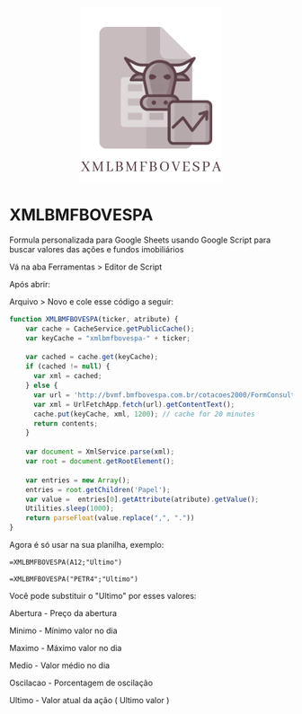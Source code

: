 <p align="center">
  <img width="252" height="311" src="./img-header.png">
</p>

# XMLBMFBOVESPA
Formula personalizada para Google Sheets usando Google Script para buscar valores das ações e fundos imobiliários

Vá na aba Ferramentas > Editor de Script

Após abrir:

Arquivo > Novo
e cole esse código a seguir:
```js
function XMLBMFBOVESPA(ticker, atribute) {    
    var cache = CacheService.getPublicCache();
    var keyCache = "xmlbmfbovespa-" + ticker;
    
    var cached = cache.get(keyCache);
    if (cached != null) {
      var xml = cached;
    } else {
      var url = 'http://bvmf.bmfbovespa.com.br/cotacoes2000/FormConsultaCotacoes.asp?strListaCodigos=' + ticker;
      var xml = UrlFetchApp.fetch(url).getContentText();
      cache.put(keyCache, xml, 1200); // cache for 20 minutes
      return contents; 
    }
    
    var document = XmlService.parse(xml);
    var root = document.getRootElement();
    
    var entries = new Array();
    entries = root.getChildren('Papel');
    var value =  entries[0].getAttribute(atribute).getValue();
    Utilities.sleep(1000);
    return parseFloat(value.replace(",", "."))
}
```

Agora é só usar na sua planilha, exemplo:

```
=XMLBMFBOVESPA(A12;"Ultimo")
```
```
=XMLBMFBOVESPA("PETR4";"Ultimo")
```
Você pode substituir o "Ultimo" por esses valores:
 
Abertura - Preço da abertura

Minimo - Mínimo valor  no dia

Maximo - Máximo valor  no dia

Medio	- Valor médio no dia

Oscilacao - Porcentagem de oscilação

Ultimo - Valor atual da ação ( Ultimo valor ) 
